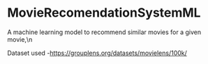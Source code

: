 # MovieRecomendationSystemML
A machine learning model to recommend similar movies for a given movie,\n

Dataset used -https://grouplens.org/datasets/movielens/100k/
